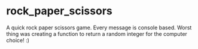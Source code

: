 # rock_paper_scissors

A quick rock paper scissors game.
Every message is console based. Worst thing was creating a function to return a random integer for the computer choice! :)